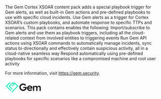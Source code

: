 The Gem Cortex XSOAR content pack adds a special playbook trigger for Gem alerts, as well as built-in Gem actions and pre-defined playbooks to use with specific cloud incidents.
Use Gem alerts as a trigger for Cortex XSOAR’s custom playbooks, and automate response to specific TTPs and scenarios.
This pack contains enables the following:
Import/subscribe to Gem alerts and use them as playbook triggers, including all the cloud-related context from involved entities to triggering events
Run Gem API actions using XSOAR commands to automatically manage incidents, sync status bi-directionally and effectively contain suspicious activity, all in a cloud-native seamless way
Respond automatically using pre-defined playbooks for specific scenarios like a compromised machine and root user activity

For more information, visit https://gem.security.

![Gem Logo](https://raw.githubusercontent.com/demisto/content/master/Packs/Gem/Author_image.png)